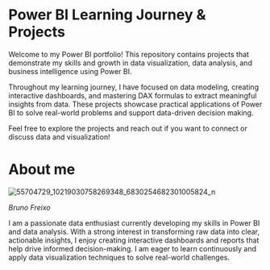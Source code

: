 # **Power BI Learning Journey & Projects**

Welcome to my Power BI portfolio! This repository contains projects that demonstrate my skills and growth in data visualization, data analysis, and business intelligence using Power BI.

Throughout my learning journey, I have focused on data modeling, creating interactive dashboards, and mastering DAX formulas to extract meaningful insights from data. These projects showcase practical applications of Power BI to solve real-world problems and support data-driven decision making.

Feel free to explore the projects and reach out if you want to connect or discuss data and visualization!

# **About me**

![55704729_10219030758269348_6830254682301005824_n](https://github.com/user-attachments/assets/c2428cb9-fe48-4534-8d68-3a009e98474f)

*Bruno Freixo*

I am a passionate data enthusiast currently developing my skills in Power BI and data analysis. With a strong interest in transforming raw data into clear, actionable insights, I enjoy creating interactive dashboards and reports that help drive informed decision-making. I am eager to learn continuously and apply data visualization techniques to solve real-world challenges.


